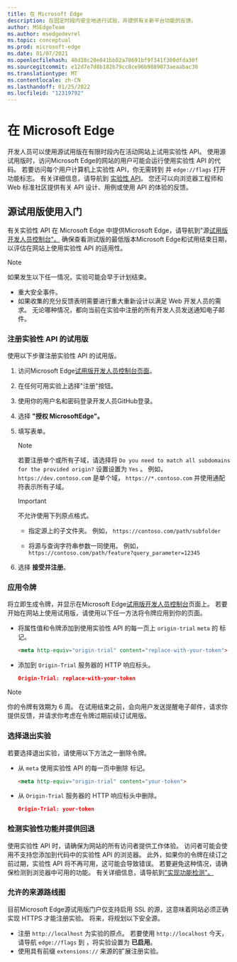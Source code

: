 ```yaml
---
title: 在 Microsoft Edge
description: 在固定时段内安全地进行试验，并提供有关新平台功能的反馈。
author: MSEdgeTeam
ms.author: msedgedevrel
ms.topic: conceptual
ms.prod: microsoft-edge
ms.date: 01/07/2021
ms.openlocfilehash: 48d18c20e841bb82a78691bf9f341f300dfda30f
ms.sourcegitcommit: e12d7e7d8b182b79cc8ce96b9889073aeaabac30
ms.translationtype: MT
ms.contentlocale: zh-CN
ms.lasthandoff: 01/25/2022
ms.locfileid: "12319792"
---
```

# <a name="use-origin-trials-in-microsoft-edge"></a>在 Microsoft Edge

开发人员可以使用源试用版在有限时段内在活动网站上试用实验性 API。  使用源试用版时，访问Microsoft Edge的网站的用户可能会运行使用实验性 API 的代码。  若要访问每个用户计算机上实验性 API，你无需转到 并 `edge://flags` 打开功能标志。  有关详细信息，请导航到 [实验性 API](https://developer.microsoft.com/microsoft-edge/origin-trials)。  您还可以向浏览器工程师和 Web 标准社区提供有关 API 设计、用例或使用 API 的体验的反馈。


<!-- ====================================================================== -->
## <a name="get-started-using-origin-trials"></a>源试用版使用入门

有关实验性 API 在 Microsoft Edge 中提供Microsoft Edge，请导航到"源[试用版开发人员控制台"。](https://developer.microsoft.com/microsoft-edge/origin-trials)  确保查看测试版的最低版本Microsoft Edge和试用结束日期，以评估在网站上使用实验性 API 的适用性。

> [!NOTE]
> 如果发生以下任一情况，实验可能会早于计划结束。
> *   重大安全事件。
> *   如果收集的充分反馈表明需要进行重大重新设计以满足 Web 开发人员的需求。
> 无论哪种情况，都向当前在实验中注册的所有开发人员发送通知电子邮件。

### <a name="register-for-a-trial-of-an-experimental-api"></a>注册实验性 API 的试用版

使用以下步骤注册实验性 API 的试用版。

1.  访问Microsoft Edge[试用版开发人员控制台页面](https://developer.microsoft.com/microsoft-edge/origin-trials)。
1.  在任何可用实验上选择"注册"按钮。
1.  使用你的用户名和密码登录开发人员GitHub登录。
1.  选择 **"授权 MicrosoftEdge"。**
1.  填写表单。

    > [!NOTE]
    > 若要注册单个或所有子域，请选择将 `Do you need to match all subdomains for the provided origin?` 设置设置为 `Yes` 。  例如， `https://dev.contoso.com` 是单个域， `https://*.contoso.com` 并使用通配符表示所有子域。

    > [!IMPORTANT]
    > 不允许使用下列原点格式。
    > *   指定源上的子文件夹。  例如， `https://contoso.com/path/subfolder`
    >
    > *   将源与查询字符串参数一同使用。  例如， `https://contoso.com/path/feature?query_parameter=12345`

1.  选择 **接受并注册**。

### <a name="apply-your-token"></a>应用令牌

将立即生成令牌，并显示在Microsoft Edge[试用版开发人员控制台](https://developer.microsoft.com/microsoft-edge/origin-trials)页面上。  若要开始在网站上使用试用版，请使用以下任一方法将令牌应用到你的页面。

*   将属性值和令牌添加到使用实验性 API 的每一页上 `origin-trial` `meta` 的 标记。

    ```html
    <meta http-equiv="origin-trial" content="replace-with-your-token">
    ```

*   添加到 `Origin-Trial` 服务器的 HTTP 响应标头。

    ```json
    Origin-Trial: replace-with-your-token
    ```

> [!NOTE]
> 你的令牌有效期为 6 周。  在试用结束之前，会向用户发送提醒电子邮件，请求你提供反馈，并请求你考虑在令牌过期前续订试用版。

### <a name="opt-out-of-an-experiment"></a>选择退出实验

若要选择退出实验，请使用以下方法之一删除令牌。

*   从 `meta` 使用实验性 API 的每一页中删除 标记。

    ```html
    <meta http-equiv="origin-trial" content="your-token">
    ```

*   从 `Origin-Trial` 服务器的 HTTP 响应标头中删除。

    ```json
    Origin-Trial: your-token
    ```

### <a name="detect-experimental-features-and-provide-a-fallback"></a>检测实验性功能并提供回退

使用实验性 API 时，请确保为网站的所有访问者提供工作体验。  访问者可能会使用不支持您添加到代码中的实验性 API 的浏览器。  此外，如果你的令牌在续订之前过期，实验性 API 将不再可用，这可能会导致错误。  若要避免这种情况，请确保检测到浏览器中可用的功能。  有关详细信息，请导航到["实现功能检测"。](https://developer.mozilla.org/docs/learn/tools_and_testing/cross_browser_testing/feature_detection)

### <a name="roadmap-for-allowed-origins"></a>允许的来源路线图

目前Microsoft Edge源试用版门户仅支持启用 SSL 的源，这意味着网站必须正确实现 HTTPS 才能注册实验。  将来，将规划以下安全源。

*   注册 `http://localhost` 为实验的原点。  若要使用 `http://localhost` 今天，请导航 `edge://flags` 到 ，将实验设置为 **已启用**。
*   使用具有前缀 `extensions://` 来源的扩展注册实验。
